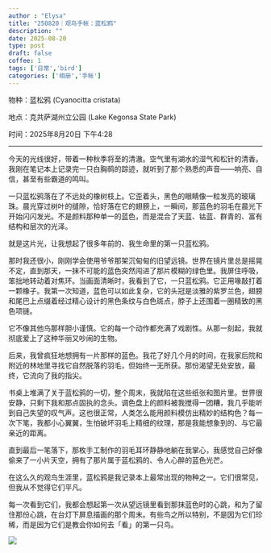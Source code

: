 ```yaml
---
author : "Elysa"
title: "250820｜观鸟手帐：蓝松鸦"
description: ""
date: 2025-08-20
type: post
draft: false
coffee: 1
tags: ['日常','bird']
categories: ['相册','手帐']
---
```


物种：蓝松鸦 (Cyanocitta cristata)

地点：克共萨湖州立公园 (Lake Kegonsa State Park)

时间：2025年8月20日 下午4:28

---

今天的光线很好，带着一种秋季将至的清澈。空气里有湖水的湿气和松针的清香。我刚在笔记本上记录完一只白胸䴓的踪迹，就听到了那个熟悉的声音——响亮、自信，甚至有些霸道的鸣叫。

一只蓝松鸦落在了不远处的橡树枝上。它歪着头，黑色的眼睛像一粒发亮的玻璃珠。晨光穿过树叶的缝隙，恰好落在它的翅膀上，一瞬间，那蓝色的羽毛在晨光下开始闪闪发光。不是颜料那种单一的蓝色，而是混合了天蓝、钴蓝、群青的、富有结构和层次的光泽。

就是这片光，让我想起了很多年前的、我生命里的第一只蓝松鸦。

那时我还很小，刚刚学会使用爷爷那架沉甸甸的旧望远镜。世界在镜片里总是摇晃不定，直到那天，一抹不可能的蓝色突然闯进了那片模糊的绿色里。我屏住呼吸，笨拙地转动着对焦环。当画面清晰时，我看到了它，一只蓝松鸦。它正用喙敲打着一颗橡子。我第一次知道，蓝色可以如此复杂，它的头冠是淡雅的紫罗兰色，翅膀和尾巴上点缀着经过精心设计的黑色条纹与白色斑点，脖子上还围着一圈精致的黑色项链。

它不像其他鸟那样胆小谨慎。它的每一个动作都充满了戏剧性。从那一刻起，我就彻底爱上了这种华丽又吵闹的生物。

后来，我曾疯狂地想拥有一片那样的蓝色。我花了好几个月的时间，在我家后院和附近的林地里寻找它自然脱落的羽毛，但始终一无所获。那份渴望无处安放，最终，它流向了我的指尖。

书桌上堆满了关于蓝松鸦的一切，整个周末，我就陷在这些纸张和图片里。世界很安静，只剩下我和那点固执的念头。调色盘上的颜料被我搅得一团糟，我几乎能听到自己失望的叹气声。这也很正常，人类怎么能用颜料模仿出精妙的结构色？每一次下笔，我都小心翼翼，生怕破坏羽毛上精细的纹理，那是我能想象到的、与它最亲近的距离。

直到最后一笔落下，那枚手工制作的羽毛耳环静静地躺在我掌心，我感觉自己好像偷来了一小片天空，拥有了那片属于蓝松鸦的、令人心醉的蓝色光芒。

在这么久的观鸟生涯里，蓝松鸦是我记录本上最常出现的物种之一。它们很常见，但我从不觉得它们平凡。

每一次看到它们，我都会想起第一次从望远镜里看到那抹蓝色时的心跳，和为了留住那份心跳，在台灯下屏息描画的那个周末。有些鸟之所以特别，不是因为它们珍稀，而是因为它们是教会你如何去「看」的第一只鸟。

![](https://s2.loli.net/2025/08/21/Fdh9pSeKgyTIoM3.jpg)